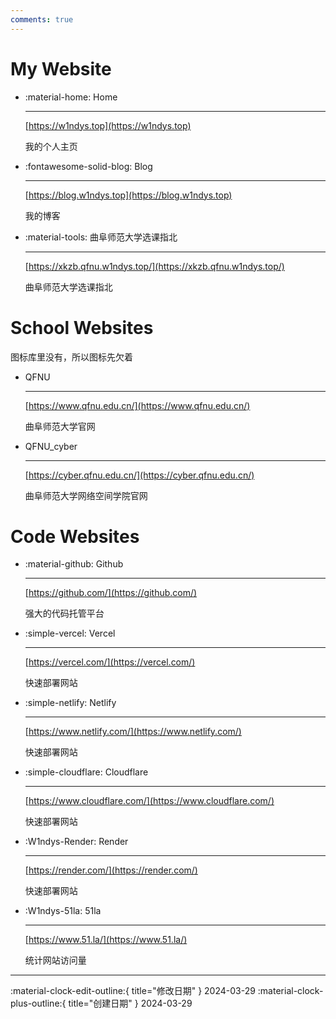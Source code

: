 ```yaml
---
comments: true
---
```


# My Website

<div class="grid cards" markdown>

-   :material-home: Home

    ---

    [https://w1ndys.top](https://w1ndys.top)

    我的个人主页

-   :fontawesome-solid-blog: Blog

    ---

    [https://blog.w1ndys.top](https://blog.w1ndys.top)

    我的博客

-   :material-tools: 曲阜师范大学选课指北

    ---

    [https://xkzb.qfnu.w1ndys.top/](https://xkzb.qfnu.w1ndys.top/)

    曲阜师范大学选课指北

</div>



# School Websites

图标库里没有，所以图标先欠着

<div class="grid cards" markdown>

-   QFNU

    ---

    [https://www.qfnu.edu.cn/](https://www.qfnu.edu.cn/)

    曲阜师范大学官网

-   QFNU_cyber

    ---

    [https://cyber.qfnu.edu.cn/](https://cyber.qfnu.edu.cn/)

     曲阜师范大学网络空间学院官网

</div>

# Code Websites

<div class="grid cards" markdown>

-   :material-github: Github

    ---

    [https://github.com/](https://github.com/)

    强大的代码托管平台

-   :simple-vercel: Vercel

    ---

    [https://vercel.com/](https://vercel.com/)

    快速部署网站

-   :simple-netlify: Netlify

    ---

    [https://www.netlify.com/](https://www.netlify.com/)

    快速部署网站

-   :simple-cloudflare: Cloudflare

    ---

    [https://www.cloudflare.com/](https://www.cloudflare.com/)

    快速部署网站

-   :W1ndys-Render: Render

    ---

    [https://render.com/](https://render.com/)

    快速部署网站

-   :W1ndys-51la: 51la

    ---

    [https://www.51.la/](https://www.51.la/)

    统计网站访问量
</div>

---

:material-clock-edit-outline:{ title="修改日期" } 2024-03-29
:material-clock-plus-outline:{ title="创建日期" } 2024-03-29
